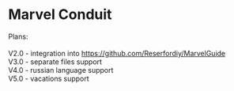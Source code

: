 # Marvel Conduit

Plans:\
\
V2.0 - integration into https://github.com/Reserfordiy/MarvelGuide \
V3.0 - separate files support\
V4.0 - russian language support\
V5.0 - vacations support
